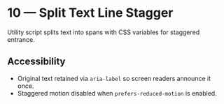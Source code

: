 # 10 — Split Text Line Stagger

Utility script splits text into spans with CSS variables for staggered entrance.

## Accessibility
- Original text retained via `aria-label` so screen readers announce it once.
- Staggered motion disabled when `prefers-reduced-motion` is enabled.
